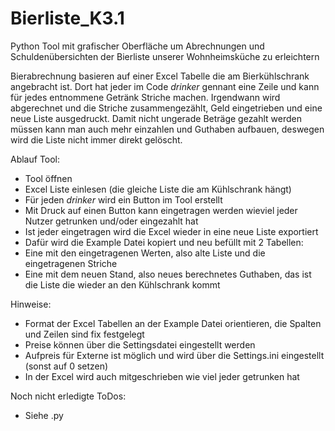 # Bierliste_K3.1
Python Tool mit grafischer Oberfläche um Abrechnungen und Schuldenübersichten der Bierliste unserer Wohnheimsküche zu erleichtern


Bierabrechnung basieren auf einer Excel Tabelle die am Bierkühlschrank angebracht ist. 
Dort hat jeder im Code _drinker_ gennant eine Zeile und kann für jedes entnommene Getränk Striche machen.
Irgendwann wird abgerechnet und die Striche zusammengezählt, Geld eingetrieben und eine neue Liste ausgedruckt. 
Damit nicht ungerade Beträge gezahlt werden müssen kann man auch mehr einzahlen und Guthaben aufbauen, deswegen wird die Liste nicht immer direkt gelöscht.

Ablauf Tool:
- Tool öffnen 
- Excel Liste einlesen (die gleiche Liste die am Kühlschrank hängt)
- Für jeden _drinker_ wird ein Button im Tool erstellt
- Mit Druck auf einen Button kann eingetragen werden wieviel jeder Nutzer getrunken und/oder eingezahlt hat
- Ist jeder eingetragen wird die Excel wieder in eine neue Liste exportiert
- Dafür wird die Example Datei kopiert und neu befüllt mit 2 Tabellen:
 - Eine mit den eingetragenen Werten, also alte Liste und die eingetragenen Striche
 - Eine mit dem neuen Stand, also neues berechnetes Guthaben, das ist die Liste die wieder an den Kühlschrank kommt

Hinweise:
- Format der Excel Tabellen an der Example Datei orientieren, die Spalten und Zeilen sind fix festgelegt
- Preise können über die Settingsdatei eingestellt werden
- Aufpreis für Externe ist möglich und wird über die Settings.ini eingestellt (sonst auf 0 setzen)
- In der Excel wird auch mitgeschrieben wie viel jeder getrunken hat


Noch nicht erledigte ToDos:
- Siehe .py
